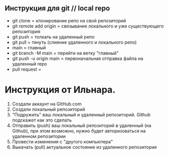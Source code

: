 ## Инструкция для git // local repo
+ git clone <path> = клонирование репо на свой репозиторий
+ git remote add origin <path> = связывание локального и уже существующего репозитория
+ git push = толкать на удаленный репо
+ git pull = тянуть (слияние удаленного и локального репо)
+ main = главный
+ git branch -M main = перейти на ветку "главный"
+ git push -u origin main = первоначальная отправка файла на удаленный repo
+ pull request = 

# Инструкция от Ильнара.
1. Создали аккаунт на GitHub.com
2. Создали локальный репозиторий
3. "Подружить" ваш локальный и удаленный репозиторий. Github подскажет как это сделать
4. Отправить (push) ваш локальный репозиторий в удаленный (на Github), при этом возможно, нужно будет авторизоваться на удаленном репозитории
5. Провести изменения с "другого компьютера"
6. Выкачать (pull) актуальное состояние из удаленного репозитория